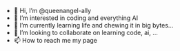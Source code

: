 - 👋 Hi, I’m @queenangel-ally
- 👀 I’m interested in coding and everything AI
- 🌱 I’m currently learning life and chewing it in big bytes...
- 💞️ I’m looking to collaborate on learning code, ai, ...
- 📫 How to reach me my page

<!---
queenangel-ally/queenangel-ally is a ✨ special ✨ repository because its `README.md` (this file) appears on your GitHub profile.
You can click the Preview link to take a look at your changes.
--->
